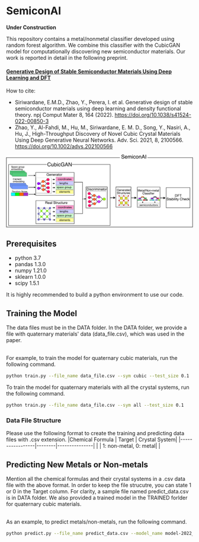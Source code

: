 # SemiconAI

**Under Construction** <br />


This repository contains a metal/nonmetal classifier developed using random forest algorithm. We combine this classifier with the CubicGAN model for computationally discovering new semiconductor materials. Our work is reported in detail in the following preprint.

#### [Generative Design of Stable Semiconductor Materials Using Deep Learning and DFT](https://www.nature.com/articles/s41524-022-00850-3)

How to cite:

- Siriwardane, E.M.D., Zhao, Y., Perera, I. et al. Generative design of stable semiconductor materials using deep learning and density functional theory. npj Comput Mater 8, 164 (2022). https://doi.org/10.1038/s41524-022-00850-3
- Zhao, Y., Al-Fahdi, M., Hu, M., Siriwardane, E. M. D., Song, Y., Nasiri, A., Hu, J., High-Throughput Discovery of Novel Cubic Crystal Materials Using Deep Generative Neural Networks. Adv. Sci. 2021, 8, 2100566. https://doi.org/10.1002/advs.202100566

<img src='https://github.com/dilangaem/semiconAI/blob/main/semiconAI.jpg'>

## Prerequisites
- python 3.7
- pandas 1.3.0
- numpy 1.21.0
- sklearn 1.0.0
- scipy 1.5.1

It is highly recommended to build a python environment to use our code.

## Training the Model

The data files must be in the DATA folder. In the DATA folder, we provide a file with quaternary materials' data (data_file.csv), which was used in the paper.  <br />  <br />

For example, to train the model for quaternary cubic materials, run the following command.  <br />
```bash
python train.py --file_name data_file.csv --sym cubic --test_size 0.1
```

To train the model for quaternary materials with all the crystal systems, run the following command. <br />
```bash
python train.py --file_name data_file.csv --sym all --test_size 0.1
```

### Data File Structure
Please use the following format to create the training and predicting data files with .csv extension.
|Chemical Formula | Target | Crystal System|
|-----------------|--------|---------------|
| | 1: non-metal, 0: metal| |

## Predicting New Metals or Non-metals 
Mention all the chemical formulas and their crystal systems in a .csv data file with the above format. In order to keep the file strucutre, you can state 1 or 0 in the Target column. For clarity, a sample file named predict_data.csv is in DATA folder. We also provided a trained model in the TRAINED forlder for quaternary cubic materials. <br /> <br />

As an example, to predict metals/non-metals, run the following command. <br /> 
```bash
python predict.py --file_name predict_data.csv --model_name model-2022_05_29_12_19_44.sav
```

